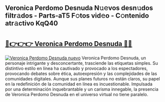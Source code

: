 ## Veronica Perdomo Desnuda N𝚞𝚎vos desn𝚞dos filtr𝚊dos - Parts-aT5 F𝚘tos vid𝚎o - C𝚘ntenido atr𝚊ctivo KqQ40

# <h2><a href="http://mb2e8yc.tromn.icu/?c=Veronica+Perdomo+Desnuda">🔗👉👉👉 Veronica Perdomo Desnuda 🔗🔗</a></h2>

[![Veronica Perdomo Desnuda nuevo](https://i.imgur.com/pEAQMta.gif)](http://mb2e8yc.tromn.icu/?c=Veronica+Perdomo+Desnuda)
Veronica Perdomo Desnuda, un personaje intrigante y desconcertante, trasciende las etiquetas simples. Su distintivo estilo en línea ha cautivado y provocado a los espectadores, provocando debates sobre ética, autoexpresión y las complejidades de las comunidades digitales. Aunque sus planes futuros no están claros, su papel en la redefinición de la comunidad en línea es incuestionable. Impulsada por una determinación inquebrantable y un carisma innegable, la presencia de Veronica Perdomo Desnuda en el universo virtual no tiene paralelo.
